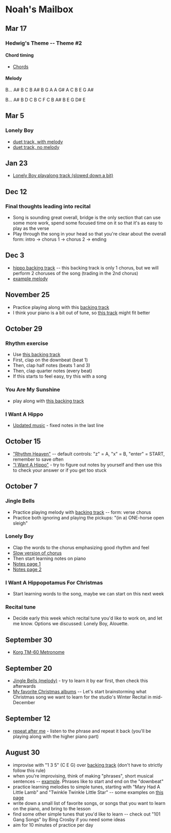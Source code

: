 # Noah's Mailbox

## Mar 17
### Hedwig's Theme -- Theme #2
#### Chord timing
- [Chords](./chords.mp3)
#### Melody
B... A# B C B A# B G
A A G# A C
B E G A#

B... A# B D C B C F
C B A# B E
G D# E


## Mar 5
### Lonely Boy
- [duet track, with melody](./duet2.mp3)
- [duet track, no melody](./duet.mp3)

## Jan 23
- [Lonely Boy playalong track (slowed down a bit)](./lonely.mp3)

## Dec 12
### Final thoughts leading into recital
- Song is sounding great overall, bridge is the only section that can use some more work, spend some focused time on it so that it's as easy to play as the verse
- Play through the song in your head so that you're clear about the overall form: intro -> chorus 1 -> chorus 2 -> ending

## Dec 3
- [hippo backing track](./backing.mp3) -- this backing track is only 1 chorus, but we will perform 2 choruses of the song (trading in the 2nd chorus)
- [example melody](./hippo.mp3)

## November 25
- Practice playing along with this [backing track](./hippo.mp3)
- I think your piano is a bit out of tune, so [this track](./hippo2.mp3) might fit better

## October 29
### Rhythm exercise
- Use [this backing track](./rhythm.mp3)
- First, clap on the downbeat (beat 1)
- Then, clap half notes (beats 1 and 3)
- Then, clap quarter notes (every beat)
- If this starts to feel easy, try this with a song

### You Are My Sunshine
- play along with [this backing track](./sunshine.mp3)

### I Want A Hippo
- [Updated music](./hippo2.jpeg) - fixed notes in the last line

## October 15
- ["Rhythm Heaven"](https://kbhgames.com/game/rhythm-heaven-tengoku) -- default controls: "z" = A, "x" = B, "enter" = START, remember to save often
- ["I Want A Hippo"](./hippo.jpg) - try to figure out notes by yourself and then use this to check your answer or if you get too stuck

## October 7
### Jingle Bells
- Practice playing melody with [backing track](./jingle.mp3) -- form: verse chorus
- Practice both ignoring and playing the pickups: "(in a) ONE-horse open sleigh"

### Lonely Boy
- Clap the words to the chorus emphasizing good rhythm and feel
- [Slow version of chorus](./lonely.mp3)
- Then start learning notes on piano
- [Notes page 1](./p1.jpg)
- [Notes page 2](./p2.jpg)

### I Want A Hippopotamus For Christmas
- Start learning words to the song, maybe we can start on this next week

### Recital tune
- Decide early this week which recital tune you'd like to work on, and let me know. Options we discussed: Lonely Boy, Alouette.

## September 30
- [Korg TM-60 Metronome](https://www.amazon.com/KO-TM60WH-TM-60-Combo-Metronome-Screen/dp/B077SMP29M/ref=sr_1_1?crid=2YR6KTX67A56M&dib=eyJ2IjoiMSJ9.L0YLqtAuYbRI-ii9MQpLqGKk2In0pJeL6BJK4G32K1NLoSsC9RJ5aENDdLXR5oiQ8lVif1tcldskjSf61HcNFhIIRGRFyDEz3s51rq_g0p4Zyjb27o6yZSW5H4qQ4k-WbE-FIcSUVTyaoUmcNg289L4GzwiAE9CBxr_3vPKFuOt30L0RPbOMJKs6tk9r4Ol_WBJ6AJw47LIY6GNdNHAR2p463i_rH_Vx_UZM-ki4kkIwNy7XT0F5aafaUzqEdpKlEzUR0mKNYlTzLWdM0nwqcNaFZZ3xQ82nG1XM66ktBbY.K6FUPk8IDqK1T4Qtu7MoNDy4NA7KmMA9httG05z0wY8&dib_tag=se&keywords=korg+tm+60&qid=1727757523&sprefix=korg+tm+%2Caps%2C145&sr=8-1)

## September 20
- [Jingle Bells (melody)](./jingle.jpg) - try to learn it by ear first, then check this afterwards
- [My favorite Christmas albums](/christmas) -- Let's start brainstorming what Christmas song we want to learn for the studio's Winter Recital in mid-December

## September 12
- [repeat after me](./911.mp3) - listen to the phrase and repeat it back (you'll be playing along with the higher piano part)

## August 30
- improvise with "1 3 5" (C E G) over [backing track](./backing.mp3) (don't have to strictly follow this rule)
- when you're improvising, think of making "phrases", short musical sentences -- [example](./example.mp3). Phrases like to start and end on the "downbeat"
- practice learning melodies to simple tunes, starting with "Mary Had A Little Lamb" and "Twinkle Twinkle Little Star" -- some examples on [this page](/simple)
- write down a small list of favorite songs, or songs that you want to learn on the piano, and bring to the lesson
- find some other simple tunes that you'd like to learn -- check out "101 Gang Songs" by Bing Crosby if you need some ideas
- aim for 10 minutes of practice per day
